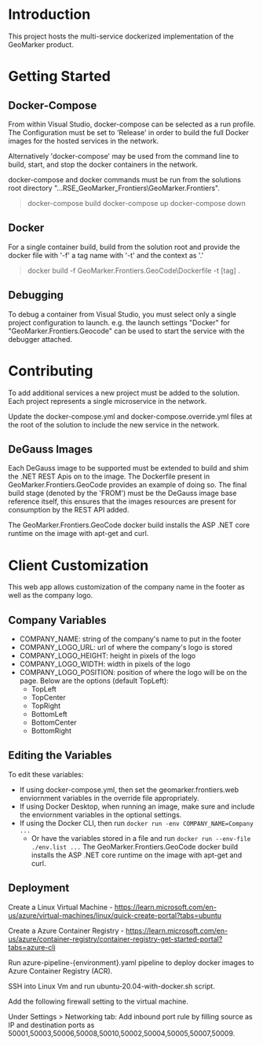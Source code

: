# Introduction 
This project hosts the multi-service dockerized implementation of the GeoMarker product. 

# Getting Started

## Docker-Compose
From within Visual Studio, docker-compose can be selected as a run profile. The Configuration must be set to 'Release' in order to build the full Docker images for 
the hosted services in the network. 

Alternatively 'docker-compose' may be used from the command line to build, start, and stop the docker containers in the network. 

docker-compose and docker commands must be run from the solutions root directory "...RSE_GeoMarker_Frontiers\GeoMarker.Frontiers".

> docker-compose build
> docker-compose up
> docker-compose down

## Docker

For a single container build, build from the solution root and provide the docker file with '-f' a tag name with '-t' and the context as '.'

> docker build -f GeoMarker.Frontiers.GeoCode\Dockerfile -t [tag] .

## Debugging
To debug a container from Visual Studio, you must select only a single project configuration to launch. e.g. the launch settings "Docker" for "GeoMarker.Frontiers.Geocode" can be used 
to start the service with the debugger attached. 

# Contributing
To add additional services a new project must be added to the solution. Each project represents a single microservice in the network. 

Update the docker-compose.yml and docker-compose.override.yml files at the root of the solution to include the new service in the network.

## DeGauss Images
Each DeGauss image to be supported must be extended to build and shim the .NET REST Apis on to the image. The Dockerfile present in GeoMarker.Frontiers.GeoCode provides
an example of doing so. The final build stage (denoted by the 'FROM') must be the DeGauss image base reference itself, this ensures that the images resources
are present for consumption by the REST API added. 

The GeoMarker.Frontiers.GeoCode docker build installs the ASP .NET core runtime on the image with apt-get and curl. 

# Client Customization
This web app allows customization of the company name in the footer as well as the company logo.

## Company Variables
- COMPANY_NAME: string of the company's name to put in the footer
- COMPANY_LOGO_URL: url of where the company's logo is stored
- COMPANY_LOGO_HEIGHT: height in pixels of the logo
- COMPANY_LOGO_WIDTH: width in pixels of the logo
- COMPANY_LOGO_POSITION: position of where the logo will be on the page. Below are the options (default TopLeft):
  - TopLeft
  - TopCenter
  - TopRight
  - BottomLeft
  - BottomCenter
  - BottomRight

## Editing the Variables
To edit these variables:
- If using docker-compose.yml, then set the geomarker.frontiers.web enviornment variables in the override file appropriately.
- If using Docker Desktop, when running an image, make sure and include the enviornment variables in the optional settings.
- If using the Docker CLI, then run `docker run -env COMPANY_NAME=Company ...`
  - Or have the variables stored in a file and run `docker run --env-file ./env.list ...`
The GeoMarker.Frontiers.GeoCode docker build installs the ASP .NET core runtime on the image with apt-get and curl. 

## Deployment

Create a Linux Virtual Machine - https://learn.microsoft.com/en-us/azure/virtual-machines/linux/quick-create-portal?tabs=ubuntu

Create a Azure Container Registry - https://learn.microsoft.com/en-us/azure/container-registry/container-registry-get-started-portal?tabs=azure-cli

Run azure-pipeline-{environment}.yaml pipeline to deploy docker images to Azure Container Registry (ACR).

SSH into Linux Vm and run ubuntu-20.04-with-docker.sh script.

Add the following firewall setting to the virtual machine.  

Under Settings > Networking tab: Add inbound port rule by filling source as IP and destination ports as 50001,50003,50006,50008,50010,50002,50004,50005,50007,50009. 